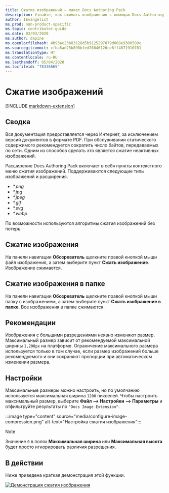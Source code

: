```yaml
---
title: Сжатие изображений — пакет Docs Authoring Pack
description: Узнайте, как сжимать изображения с помощью Docs Authoring Pack — расширения Visual Studio Code.
author: IEvangelist
ms.prod: non-product-specific
ms.topic: contributor-guide
ms.date: 03/03/2020
ms.author: dapine
ms.openlocfilehash: 4b93ac23b83128d5b9125297879d008e9300509c
ms.sourcegitcommit: cfba5ad25b898bfed76046126ce8ff4871910701
ms.translationtype: HT
ms.contentlocale: ru-RU
ms.lasthandoff: 05/04/2020
ms.locfileid: "78336665"
---
```

# <a name="image-compression"></a>Сжатие изображений

[!INCLUDE [markdown-extension](includes/image-extension.md)]

## <a name="summary"></a>Сводка

Вся документация предоставляется через Интернет, за исключением версий документов в формате PDF. При обслуживании статического содержимого рекомендуется сократить число байтов, передаваемых по сети. Одним из способов сделать это является сжатие неактивных изображений.

Расширение Docs Authoring Pack включает в себя пункты контекстного меню сжатия изображений. Поддерживаются следующие типы изображений и расширения.

* *\*.png*
* *\*.jpg*
* *\*.jpeg*
* *\*.gif*
* *\*.svg*
* *\*.webp*

По возможности используются алгоритмы сжатия изображений без потерь.

## <a name="compress-image"></a>Сжатие изображения

На панели навигации **Обозреватель** щелкните правой кнопкой мыши файл изображения, а затем выберите пункт **Сжать изображение**. Изображение сжимается.

## <a name="compress-images-in-folder"></a>Сжатие изображения в папке

На панели навигации **Обозреватель** щелкните правой кнопкой мыши папку с изображением, а затем выберите пункт **Сжать изображение в папке**. Все изображения в папке сжимаются.

## <a name="considerations"></a>Рекомендации

Изображения с большими разрешениями неявно изменяют размер. Максимальный размер зависит от рекомендуемой максимальной ширины `1,200px` на платформе. Ограничение максимального размера используется только в том случае, если размер изображений больше рекомендуемого и они сохраняют пропорции при автоматическом изменении размера.

## <a name="preferences"></a>Настройки

Максимальные размеры можно настроить, но по умолчанию используется максимальная ширина `1200` пикселей. Чтобы настроить максимальный размер, выберите **Файл –> Настройки –> Параметры** и отфильтруйте результаты по `"Docs Image Extension"`.

:::image type="content" source="media/configure-image-compression.png" alt-text="Настройка сжатия изображения":::

> [!NOTE]
> Значение `0` в полях **Максимальная ширина** или **Максимальная высота** будет просто игнорировать различия разрешения.

## <a name="in-action"></a>В действии

Ниже приведена краткая демонстрация этой функции.

[![Демонстрация сжатия изображения](media/compress-image.gif)](media/compress-image.gif#lightbox)
